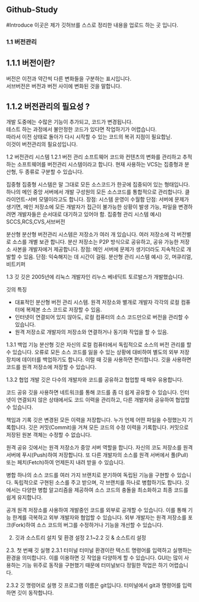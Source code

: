 ## Github-Study

#Introduce
이곳은 제가 깃허브를 스스로 정리한 내용을 업로드 하는 곳 입니다.

### 1.1 버전관리
## 1.1.1 버전이란?

버전은 이전과 약간씩 다른 변화들을 구분하는 표시입니다.<br>
서브버전은 버전과 버전 사이에 변화된 것을 말합니다.

## 1.1.2 버전관리의 필요성 ?
개발 도중에는 수많은 기능이 추가되고, 코드가 변경됩니다.<br>
테스트 하는 과정에서 불안정한 코드가 있다면 작업하기가 어렵습니다.<br>
따라서 이전 상태로 돌아가 다시 시작할 수 있는 코드의 복귀 지점이 필요합닏.<br>
이것이 버전관리의 필요성입니다.

1.2 버전관리 시스템
1.2.1 버전 관리 소프트웨어
코드와 컨텐츠의 변화를 관리하고 추적하는 소프트웨어를 버전관리 시스템이라고 합니다.
현재 사용하는 VCS는 집중형과 분산형, 두 종류로 구분할 수 있습니다.

집중형
집중형 시스템은 말 그대로 모든 소스코드가 한곳에 집중되어 있는 형태입니다.
하나의 메인 중앙 서버에서 개발 구성원의 모든 소스코드를 통합적으로 관리합니다.
클라이언트-서버 모델이라고도 합니다.
장점: 시스템 운영이 수월함
단점: 서버에 문제가 생기면, 메인 저장소에 모든 개발자가 접근이 불가능한 상황이 발생 가능, 파일을 변경하려면 개발자들은 순서대로 대기하고 있어야 함.
집중형 관리 시스템 예시) SCCS,RCS,CVS,서브버전

분산형
분산형 버전관리 시스템은 저장소가 여러 개 있습니다. 여러 저장소에 각 버전별로 소스를 개별 보관 합니다. 분산 저장소는 P2P 방식으로 공유하고, 공유 가능한 저장소 사본을 개발자에거 제공합니다.
장점: 메인 서버에 문제가 생기더라도 지속적으로 개발할 수 있음.
단점: 익숙해지는 데 시간이 걸림.
분산형 관리 시스템 예시) 깃, 머큐리얼, 비트키퍼

1.3 깃
깃은 2005년에 리눅스 개발자인 리누스 베네딕트 토르발스가 개발했습니다.

깃의 특징
- 대표적인 분산형 버전 관리 시스템. 원격 저장소와 별개로 개발자 각각의 로컬 컴퓨터에 복제본 소스 코드로 저장할 수 있음.
- 인터넷이 연결되어 있지 않아도, 로컬 컴퓨터의 소스 코드만으로 버전을 관리할 수 있습니다.
- 원격 저장소로 개발자의 저장소와 연결하거나 동기화 작업을 할 수 있음.

1.3.1 백업 기능
분산형 깃은 자신의 로컬 컴퓨터에서 독립적으로 소스의 버전 관리를 할 수 있습니다. 오류로 모든 소스 코드를 잃을 수 있는 상황에 대비하여 별도의 외부 저장 장치에 데이터를 백업하기도 합니다. 이럴 때 깃을 사용하면 편리합니다. 깃을 사용하면 코드를 원격 저장소에 저장할 수 있습니다.

1.3.2 협업 개발
깃은 다수의 개발자와 코드를 공유하고 협업할 때 매우 유용합니다.

코드 공유
깃을 사용하면 네트워크를 통해 코드를 좀 더 쉽게 공유할 수 있습니다. 인터넷이 연결되지 않은 상태에서도 코드 이력을 관리하고, 다른 개발자와 공유하여 협업할 수 있습니다.

책임과 기록
깃은 변경된 모든 이력을 저장합니다. 누가 언제 어떤 파일을 수정했는지 기록합니다. 깃은 커밋(Commit)을 거쳐 모든 코드의 수정 이력을 기록합니다. 커밋으로 저장된 원본 객체는 수정할 수 없습니다.

원격 공유
깃에서는 원격 저장소가 중앙 서버 역할을 합니다. 자신의 코도 저장소를 원격 서버에 푸시(Push)하여 저장합니다. 또 다른 개발자의 소스를 원격 서버에서 풀(Pull) 또는 페치(Fetch)하여 언제든지 내려 받을 수 있습니다.

병합
하나의 소스 코드를 여러 가지 브랜치로 분기하여 독립된 기능을 구현할 수 있습니다. 독립적으로 구현된 소스를 주고 받으며, 각 브랜치를 하나로 병합하기도 합니다. 깃에서는 다양한 병합 알고리즘을 제공하여 소스 코드의 충돌을 최소화하고 최종 코드를 쉽게 유지합니다.

공개
원격 저장소를 사용하여 개발중인 코드를 외부로 공개할 수 있습니다. 이를 통해 기능 한계를 극복하고 외부 개발자와 협업할 수 있습니다. 외부 개발자는 원격 저장소를 포크(Fork)하여 소스 코드의 버그를 수정하거나 기능을 개선할 수 있습니다.

2. 깃과 소스트리 설치 및 환경 설정
2.1~2.2 깃 & 소스트리 설정

2.3. 첫 번째 깃 실행
2.3.1 터미널
터미널 환경이란 텍스트 명령어를 입력하고 실행하는 환경을 의미합니다. 이를 이용하면 깃 작업을 다양하게 할 수 있습니다. GUI는 많이 사용하는 기능 위주로 동작을 구현했기 때문에 터미널보다 정밀한 작업은 하기 어렵습니다.

2.3.2 깃 명렁어로 실행
깃 프로그램 이름은 git입니다. 터미널에서 git과 명령어를 입력하면 깃이 동작합니다. 
